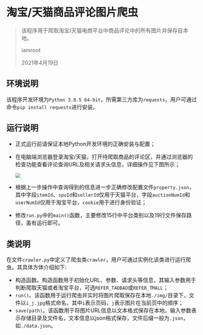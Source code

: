 # 淘宝/天猫商品评论图片爬虫

> 该程序用于爬取淘宝/天猫电商平台中商品评论中的所有图片并保存自本地。
> 
> iamroot
> 
> 2021年4月19日

## 环境说明

该程序开发环境为`Python 3.8.5 64-bit`，所需第三方库为`requests`，用户可通过命令`pip install requests`进行安装。

## 运行说明

- 正式运行前请保证本地Python开发环境的正确安装与配置；

- 在电脑端浏览器登录淘宝/天猫，打开待爬取商品的评论区，并通过浏览器的检查功能查看评论查询URL及相关请求头信息，详细操作见下图所示；

  <img src="./gif/temp.gif" style="zoom:80%;" />

- 根据上一步操作中查询得到的信息进一步正确修改配置文件`property.json`，其中字段`itemId`、`spuId`和`sellerId`仅用于天猫平台，字段`auctionNumId`和`userNumId`仅用于淘宝平台，`cookie`用于进行身份验证；

- 修改`run.py`中的`main()`函数，主要修改15行中平台类别以及19行文件保存路径，虽有运行即可。

## 类说明

在文件`crawler.py`中定义了爬虫类`crawler`，用户可通过实例化该类进行运行爬虫。其具体方体介绍如下:

- 构造函数。构造函数用于初始化URL、参数、请求头等信息，其输入参数用于判断爬取天猫或者淘宝平台，可选`REFER_TAOBAO`或`REFER_TMALL`；
- `run()`。该函数用于运行爬虫并实时将图片爬取保存在本地`./img/`目录下，文件以`i_j.jpg`格式命名，其中`i`表示页码，`j`表示图片在当前页中的顺序；
- `save(path)`。该函数用于将图片URL信息以文本格式保存在本地，输入参数表示存储目录及文件名，文本信息以json格式保存，文件后缀一般为`.json`，如`./data.json`。